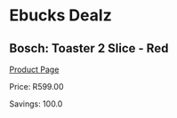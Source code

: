 
# Ebucks Dealz
## Bosch: Toaster 2 Slice - Red
[Product Page](https://www.ebucks.com/web/shop/productSelected.do?prodId=699246718&catId=714962196)

Price: R599.00

Savings: 100.0


	